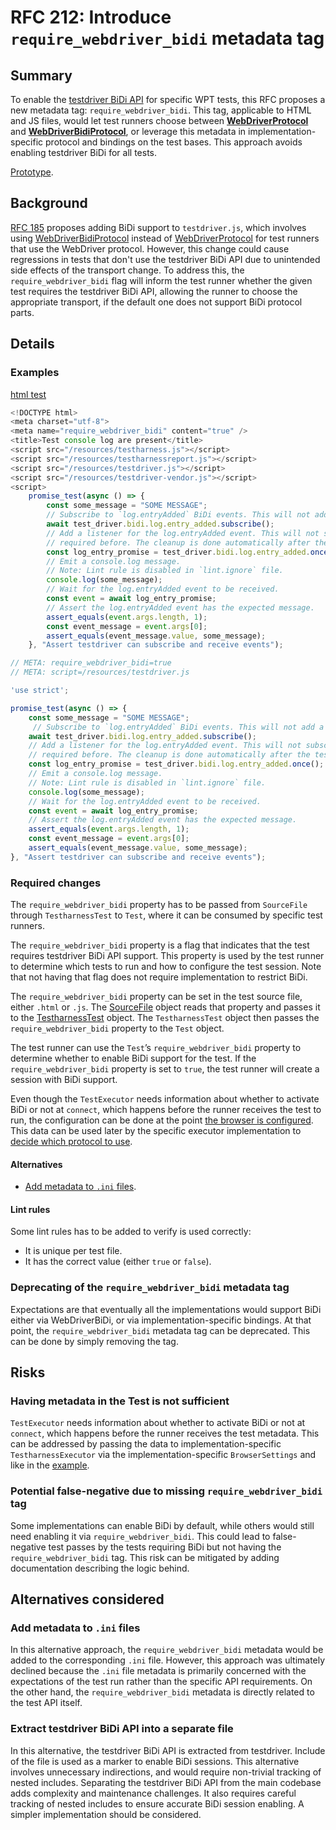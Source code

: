 # RFC 212: Introduce `require_webdriver_bidi` metadata tag

## Summary

To enable the [testdriver BiDi API](https://github.com/web-platform-tests/rfcs/blob/master/rfcs/testdriver_bidi.md) for specific WPT tests, this RFC proposes a new metadata tag: `require_webdriver_bidi`. This tag, applicable to HTML and JS files, would let test runners choose between [**WebDriverProtocol**](https://github.com/web-platform-tests/wpt/blob/9c76757f5332678f9952f6ccb3824f62d30eca1f/tools/wptrunner/wptrunner/executors/executorwebdriver.py#L644) and [**WebDriverBidiProtocol**](https://github.com/web-platform-tests/wpt/blob/9c76757f5332678f9952f6ccb3824f62d30eca1f/tools/wptrunner/wptrunner/executors/executorwebdriver.py#L736), or leverage this metadata in implementation-specific protocol and bindings on the test bases. This approach avoids enabling testdriver BiDi for all tests.

[Prototype](https://github.com/web-platform-tests/wpt/pull/48622).

## Background

[RFC 185](https://github.com/web-platform-tests/rfcs/blob/master/rfcs/testdriver_bidi.md) proposes adding BiDi support to  `testdriver.js`, which involves using [WebDriverBidiProtocol](https://github.com/web-platform-tests/wpt/blob/9c76757f5332678f9952f6ccb3824f62d30eca1f/tools/wptrunner/wptrunner/executors/executorwebdriver.py#L736) instead of [WebDriverProtocol](https://github.com/web-platform-tests/wpt/blob/9c76757f5332678f9952f6ccb3824f62d30eca1f/tools/wptrunner/wptrunner/executors/executorwebdriver.py#L644) for test runners that use the WebDriver protocol. However, this change could cause regressions in tests that don't use the testdriver BiDi API due to unintended side effects of the transport change. To address this, the `require_webdriver_bidi` flag will inform the test runner whether the given test requires the testdriver BiDi API, allowing the runner to choose the appropriate transport, if the default one does not support BiDi protocol parts.

## Details

### Examples

[html test](https://github.com/web-platform-tests/wpt/blob/9395d384f5c69a9a3a7fc4de04249f77500b2d3f/infrastructure/webdriver/bidi/subscription.html#L3)
```javascript
<!DOCTYPE html>
<meta charset="utf-8">
<meta name="require_webdriver_bidi" content="true" />
<title>Test console log are present</title>
<script src="/resources/testharness.js"></script>
<script src="/resources/testharnessreport.js"></script>
<script src="/resources/testdriver.js"></script>
<script src="/resources/testdriver-vendor.js"></script>
<script>
    promise_test(async () => {
        const some_message = "SOME MESSAGE";
        // Subscribe to `log.entryAdded` BiDi events. This will not add a listener to the page.
        await test_driver.bidi.log.entry_added.subscribe();
        // Add a listener for the log.entryAdded event. This will not subscribe to the event, so the subscription is
        // required before. The cleanup is done automatically after the test is finished.
        const log_entry_promise = test_driver.bidi.log.entry_added.once();
        // Emit a console.log message.
        // Note: Lint rule is disabled in `lint.ignore` file.
        console.log(some_message);
        // Wait for the log.entryAdded event to be received.
        const event = await log_entry_promise;
        // Assert the log.entryAdded event has the expected message.
        assert_equals(event.args.length, 1);
        const event_message = event.args[0];
        assert_equals(event_message.value, some_message);
    }, "Assert testdriver can subscribe and receive events");
```

```javascript
// META: require_webdriver_bidi=true
// META: script=/resources/testdriver.js

'use strict';

promise_test(async () => {
    const some_message = "SOME MESSAGE";
     // Subscribe to `log.entryAdded` BiDi events. This will not add a listener to the page.
    await test_driver.bidi.log.entry_added.subscribe();
    // Add a listener for the log.entryAdded event. This will not subscribe to the event, so the subscription is
    // required before. The cleanup is done automatically after the test is finished.
    const log_entry_promise = test_driver.bidi.log.entry_added.once();
    // Emit a console.log message.
    // Note: Lint rule is disabled in `lint.ignore` file.
    console.log(some_message);
    // Wait for the log.entryAdded event to be received.
    const event = await log_entry_promise;
    // Assert the log.entryAdded event has the expected message.
    assert_equals(event.args.length, 1);
    const event_message = event.args[0];
    assert_equals(event_message.value, some_message);
}, "Assert testdriver can subscribe and receive events");
```

### Required changes

The `require_webdriver_bidi` property has to be passed from `SourceFile` through `TestharnessTest` to `Test`, where it can be consumed by specific test runners.

The `require_webdriver_bidi` property is a flag that indicates that the test requires testdriver BiDi API support. This property is used by the test runner to determine which tests to run and how to configure the test session. Note that not having that flag does not require implementation to restrict BiDi.

The `require_webdriver_bidi` property can be set in the test source file, either `.html` or `.js`. The [SourceFile](https://github.com/web-platform-tests/wpt/blob/9395d384f5c69a9a3a7fc4de04249f77500b2d3f/tools/manifest/sourcefile.py#L503) object reads that property and passes it to the [TestharnessTest](https://github.com/web-platform-tests/wpt/blob/9395d384f5c69a9a3a7fc4de04249f77500b2d3f/tools/manifest/item.py#L169) object. The `TestharnessTest` object then passes the `require_webdriver_bidi` property to the `Test` object.

The test runner can use the `Test`’s `require_webdriver_bidi` property to determine whether to enable BiDi support for the test. If the `require_webdriver_bidi` property is set to `true`, the test runner will create a session with BiDi support.

Even though the `TestExecutor` needs information about whether to activate BiDi or not at `connect`, which happens before the runner receives the test to run, the configuration can be done at the point [the browser is configured](https://github.com/web-platform-tests/wpt/pull/48618/files#diff-0df24b5b583c460182e687f7dc7a6a79dd2cd3389bc4a96f48483f60fceb51f7R272). This data can be used later by the specific executor implementation to [decide which protocol to use](https://github.com/web-platform-tests/wpt/pull/48618/files#diff-c2f15328bc1ddfa8fb93c09ae41651e2bcfdad4f257932263a3e92c3f8deffceR248).

#### Alternatives

* [Add metadata to `.ini` files](#add-metadata-to-ini-files).

#### Lint rules

Some lint rules has to be added to verify is used correctly:
* It is unique per test file.
* It has the correct value (either `true` or `false`).

### Deprecating of the `require_webdriver_bidi` metadata tag

Expectations are that eventually all the implementations would support BiDi either via WebDriverBiDi, or via implementation-specific bindings. At that point, the `require_webdriver_bidi` metadata tag can be deprecated. This can be done by simply removing the tag.

## Risks

### Having metadata in the Test is not sufficient

`TestExecutor` needs information about whether to activate BiDi or not at `connect`, which happens before the runner receives the test metadata. This can be addressed by passing the data to implementation-specific `TestharnessExecutor` via the implementation-specific `BrowserSettings` and  like in the [example](https://github.com/web-platform-tests/wpt/pull/48618/files#diff-0df24b5b583c460182e687f7dc7a6a79dd2cd3389bc4a96f48483f60fceb51f7R269).

### Potential false-negative due to missing `require_webdriver_bidi` tag

Some implementations can enable BiDi by default, while others would still need enabling it via `require_webdriver_bidi`. This could lead to false-negative test passes by the tests requiring BiDi but not having the `require_webdriver_bidi` tag. This risk can be mitigated by adding documentation describing the logic behind.

## Alternatives considered

### Add metadata to `.ini` files

In this alternative approach, the `require_webdriver_bidi` metadata would be added to the corresponding `.ini` file. However, this approach was ultimately declined because the `.ini` file metadata is primarily concerned with the expectations of the test run rather than the specific API requirements. On the other hand, the `require_webdriver_bidi` metadata is directly related to the test API itself.

### Extract testdriver BiDi API into a separate file

In this alternative, the testdriver BiDi API is extracted from testdriver. Include of the file is used as a marker to enable BiDi sessions. This alternative involves unnecessary indirections, and would require non-trivial tracking of nested includes. Separating the testdriver BiDi API from the main codebase adds complexity and maintenance challenges. It also requires careful tracking of nested includes to ensure accurate BiDi session enabling. A simpler implementation should be considered.
